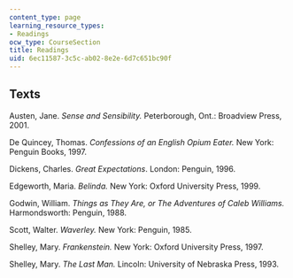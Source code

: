 ```yaml
---
content_type: page
learning_resource_types:
- Readings
ocw_type: CourseSection
title: Readings
uid: 6ec11587-3c5c-ab02-8e2e-6d7c651bc90f
---
```


Texts
-----

Austen, Jane. _Sense and Sensibility._ Peterborough, Ont.: Broadview Press, 2001.

De Quincey, Thomas. _Confessions of an English Opium Eater._ New York: Penguin Books, 1997.

Dickens, Charles. _Great Expectations_. London: Penguin, 1996.

Edgeworth, Maria. _Belinda._ New York: Oxford University Press, 1999.

Godwin, William. _Things as They Are, or The Adventures of Caleb Williams._ Harmondsworth: Penguin, 1988.

Scott, Walter. _Waverley._ New York: Penguin, 1985.

Shelley, Mary. _Frankenstein._ New York: Oxford University Press, 1997.

Shelley, Mary. _The Last Man._ Lincoln: University of Nebraska Press, 1993.